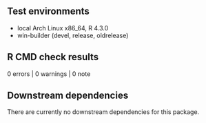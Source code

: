 ## Test environments
* local Arch Linux x86_64, R 4.3.0
* win-builder (devel, release, oldrelease)

## R CMD check results
0 errors  | 0 warnings  | 0 note 

## Downstream dependencies
There are currently no downstream dependencies for this package.
